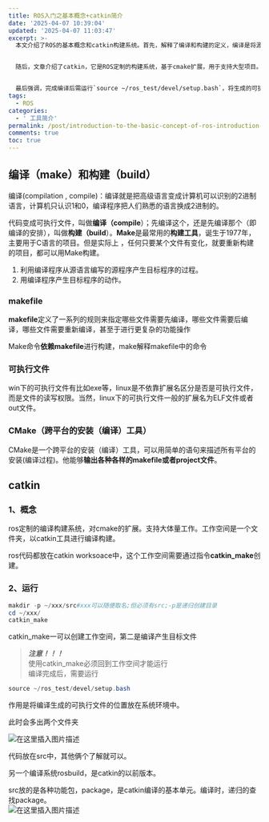 ```yaml
---
title: ROS入门之基本概念+catkin简介
date: '2025-04-07 10:39:04'
updated: '2025-04-07 11:03:47'
excerpt: >-
  本文介绍了ROS的基本概念和catkin构建系统。首先，解释了编译和构建的定义，编译是将源代码转换为可执行文件，而构建则是安排编译过程。Makefile定义了编译规则，而Make命令依赖于此进行构建。CMake是一种跨平台安装工具，能够输出各种构建文件。


  随后，文章介绍了catkin，它是ROS定制的构建系统，基于cmake扩展，用于支持大型项目。为了创建一个catkin工作空间，需要使用命令`catkin_make`进行初始化，并将所有ROS代码置于`src`目录下。此过程中，会生成两个文件夹，其中`src`用于放置功能包(package)，**package**是catkin的基本构建单元，编译时，catkin会递归查找package。


  最后强调，完成编译后需运行`source ~/ros_test/devel/setup.bash`，将生成的可执行文件加入到系统环境中，以确保程序正常运行。
tags:
  - ROS
categories:
  - ' 工具简介'
permalink: /post/introduction-to-the-basic-concept-of-ros-introduction-catkin-2jlyi5.html
comments: true
toc: true
---
```






## 编译（make）和构建（build）

编译(compilation , compile)：编译就是把高级语言变成计算机可以识别的2进制语言，计算机只认识1和0，编译程序把人们熟悉的语言换成2进制的。

代码变成可执行文件，叫做**编译（compile**）；先编译这个，还是先编译那个（即编译的安排），叫做**构建（build**）。**Make**是最常用的**构建工具**，诞生于1977年，主要用于C语言的项目。但是实际上 ，任何只要某个文件有变化，就要重新构建的项目，都可以用Make构建。

1. 利用编译程序从源语言编写的源程序产生目标程序的过程。
2. 用编译程序产生目标程序的动作。

### makefile

 **makefile**定义了一系列的规则来指定哪些文件需要先编译，哪些文件需要后编译，哪些文件需要重新编译，甚至于进行更复杂的功能操作

 Make命令**依赖makefile**进行构建，make解释makefile中的命令

### 可执行文件

win下的可执行文件有比如exe等，linux是不依靠扩展名区分是否是可执行文件，而是文件的读写权限。当然，linux下的可执行文件一般的扩展名为ELF文件或者out文件。

### CMake（跨平台的安装（编译）工具）

CMake是一个跨平台的安装（编译）工具，可以用简单的语句来描述所有平台的安装(编译过程)。他能够**输出各种各样的makefile或者project文件**。

## catkin

### 1、概念

 ros定制的编译构建系统，对cmake的扩展。支持大体量工作。工作空间是一个文件夹，以catkin工具进行编译构建。

 ros代码都放在catkin worksoace中，这个工作空间需要通过指令**catkin_make**创建。

### 2、运行

```powershell
makdir -p ~/xxx/src#xxx可以随便取名;但必须有src;-p是递归创建目录 
cd ~/xxx/
catkin_make
```

 catkin\_make一可以创建工作空间，第二是编译产生目标文件

>  ***注意！！！***   
>  使用catkin\_make必须回到工作空间才能运行  
>  编译完成后，需要运行

```powershell
source ~/ros_test/devel/setup.bash
```

 作用是将编译生成的可执行文件的位置放在系统环境中。

 此时会多出两个文件夹

 ![在这里插入图片描述](http://127.0.0.1:1990/assets/a6e1dbc85dc6a6b5df691aecaf44a13d-20250407103904-0hrqi1f.png)​

代码放在src中，其他俩个了解就可以。

另一个编译系统rosbuild，是catkin的以前版本。

src放的是各种功能包，package，是catkin编译的基本单元。编译时，递归的查找package。  
 ![在这里插入图片描述](http://127.0.0.1:1990/assets/3d3967ffd90f8bd9e745f360b82e926d-20250407103904-rnofyi4.png)
